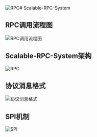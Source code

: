 ![RPC](https://github.com/LinfengHe2001/Scalable-RPC-System/assets/97234740/a42a1e1c-90ad-4c14-a2e2-0f11cd12786d)# Scalable-RPC-System
## RPC调用流程图
![RPC调用流程图](https://github.com/LinfengHe2001/Scalable-RPC-System/assets/97234740/f153ccac-bf69-4aed-be61-b69e78857252)
## Scalable-RPC-System架构
![RPC](https://github.com/LinfengHe2001/Scalable-RPC-System/assets/97234740/c8360722-1a55-4b20-b779-8df6b9e5dc8d)
## 协议消息格式
![协议消息格式](https://github.com/LinfengHe2001/Scalable-RPC-System/assets/97234740/f3be492f-5839-4e50-a751-e5d34686b18a)
## SPI机制
![SPI](https://github.com/LinfengHe2001/Scalable-RPC-System/assets/97234740/822956e5-7993-4a15-9054-9c8df9e9dd0a)
